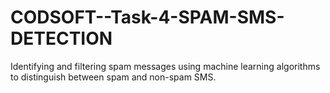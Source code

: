 # CODSOFT--Task-4-SPAM-SMS-DETECTION
Identifying and filtering spam messages using machine learning algorithms to distinguish between spam and non-spam SMS.
